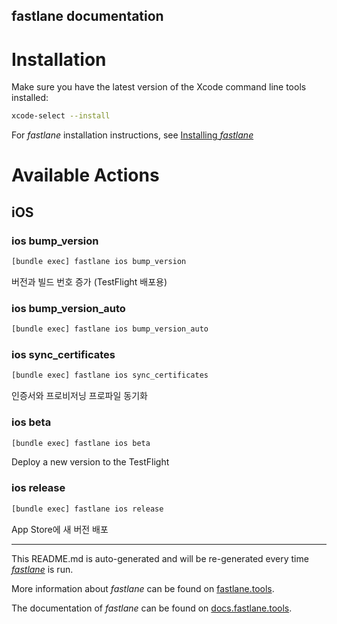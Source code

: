 fastlane documentation
----

# Installation

Make sure you have the latest version of the Xcode command line tools installed:

```sh
xcode-select --install
```

For _fastlane_ installation instructions, see [Installing _fastlane_](https://docs.fastlane.tools/#installing-fastlane)

# Available Actions

## iOS

### ios bump_version

```sh
[bundle exec] fastlane ios bump_version
```

버전과 빌드 번호 증가 (TestFlight 배포용)

### ios bump_version_auto

```sh
[bundle exec] fastlane ios bump_version_auto
```



### ios sync_certificates

```sh
[bundle exec] fastlane ios sync_certificates
```

인증서와 프로비저닝 프로파일 동기화

### ios beta

```sh
[bundle exec] fastlane ios beta
```

Deploy a new version to the TestFlight

### ios release

```sh
[bundle exec] fastlane ios release
```

App Store에 새 버전 배포

----

This README.md is auto-generated and will be re-generated every time [_fastlane_](https://fastlane.tools) is run.

More information about _fastlane_ can be found on [fastlane.tools](https://fastlane.tools).

The documentation of _fastlane_ can be found on [docs.fastlane.tools](https://docs.fastlane.tools).
